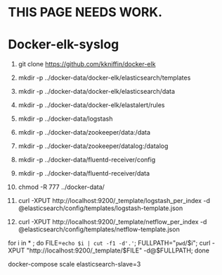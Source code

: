 # THIS PAGE NEEDS WORK.


# Docker-elk-syslog

1. git clone https://github.com/kkniffin/docker-elk
2. mkdir -p ../docker-data/docker-elk/elasticsearch/templates
3. mkdir -p ../docker-data/docker-elk/elasticsearch/data
4. mkdir -p ../docker-data/docker-elk/elastalert/rules
5. mkdir -p ../docker-data/logstash
6. mkdir -p ../docker-data/zookeeper/data:/data
7. mkdir -p ../docker-data/zookeeper/datalog:/datalog
8. mkdir -p ../docker-data/fluentd-receiver/config
9. mkdir -p ../docker-data/fluentd-receiver/data
10. chmod -R 777 ../docker-data/



6. curl -XPUT http://localhost:9200/_template/logstash_per_index -d @elasticsearch/config/templates/logstash-template.json
7. curl -XPUT http://localhost:9200/_template/netflow_per_index -d @elasticsearch/config/templates/netflow-template.json




for i in * ; do FILE=`echo $i | cut -f1 -d'.'`; FULLPATH="`pwd`/$i"; curl -XPUT "http://localhost:9200/_template/$FILE" -d@$FULLPATH; done


docker-compose scale elasticsearch-slave=3
